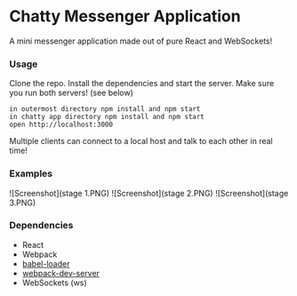 Chatty Messenger Application
=====================

A mini messenger application made out of pure React and WebSockets!

### Usage

Clone the repo.
Install the dependencies and start the server.
Make sure you run both servers! (see below)

```
in outermost directory npm install and npm start
in chatty app directory npm install and npm start
open http://localhost:3000

```

Multiple clients can connect to a local host and talk to each other in real time!

### Examples

![Screenshot](stage 1.PNG)
![Screenshot](stage 2.PNG)
![Screenshot](stage 3.PNG)

### Dependencies

* React
* Webpack
* [babel-loader](https://github.com/babel/babel-loader)
* [webpack-dev-server](https://github.com/webpack/webpack-dev-server)
* WebSockets (ws)
